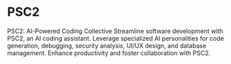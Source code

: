 # PSC2
PSC2: AI-Powered Coding Collective  Streamline software development with PSC2, an AI coding assistant. Leverage specialized AI personalities for code generation, debugging, security analysis, UI/UX design, and database management. Enhance productivity and foster collaboration with PSC2.
